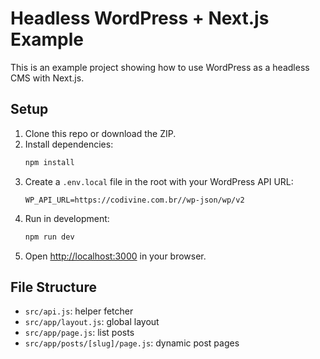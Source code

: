 # Headless WordPress + Next.js Example

This is an example project showing how to use WordPress as a headless CMS with Next.js.

## Setup

1. Clone this repo or download the ZIP.
2. Install dependencies:
   ```bash
   npm install
   ```
3. Create a `.env.local` file in the root with your WordPress API URL:
   ```
   WP_API_URL=https://codivine.com.br//wp-json/wp/v2
   ```
4. Run in development:
   ```bash
   npm run dev
   ```
5. Open [http://localhost:3000](http://localhost:3000) in your browser.

## File Structure

- `src/api.js`: helper fetcher
- `src/app/layout.js`: global layout
- `src/app/page.js`: list posts
- `src/app/posts/[slug]/page.js`: dynamic post pages
